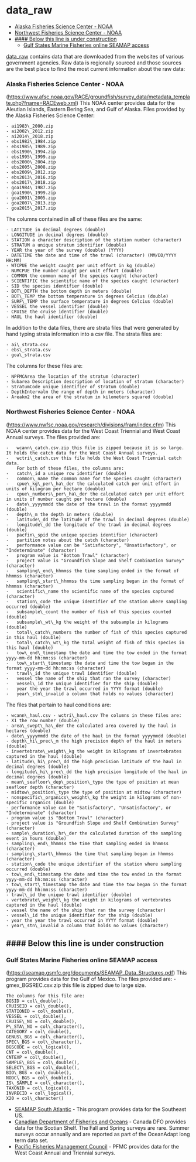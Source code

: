 data\_raw
================

-   [Alaska Fisheries Science Center - NOAA](#alaska-fisheries-science-center---noaa)
-   [Northwest Fisheries Science Center - NOAA](#northwest-fisheries-science-center---noaa)
-   [\#\#\#\# Below this line is under construction](#below-this-line-is-under-construction)
    -   [Gulf States Marine Fisheries online SEAMAP access](#gulf-states-marine-fisheries-online-seamap-access)

[data\_raw]() contains data that are downloaded from the websites of various government agencies. Raw data is regionally sourced and those sources are the best place to find the most current information about the raw data:

### Alaska Fisheries Science Center - NOAA

(<https://www.afsc.noaa.gov/RACE/groundfish/survey_data/metadata_template.php?fname=RACEweb.xml>)
This NOAA center provides data for the Aleutian Islands, Eastern Bering Sea, and Gulf of Alaska. Files provided by the Alaska Fisheries Science Center:

    - ai1983\_2000.zip
    - ai2002\_2012.zip
    - ai2014\_2018.zip
    - ebs1982\_1984.zip
    - ebs1985\_1989.zip
    - ebs1990\_1994.zip
    - ebs1995\_1999.zip
    - ebs2000\_2004.zip
    - ebs2005\_2008.zip
    - ebs2009\_2012.zip
    - ebs2013\_2016.zip
    - ebs2017\_2018.zip
    - goa1984\_1987.zip
    - goa1990\_1999.zip
    - goa2001\_2005.zip
    - goa2007\_2013.zip
    - goa2015\_2017.zip

The columns contained in all of these files are the same:

    - LATITUDE in decimal degrees (double)  
    - LONGITUDE in decimal degrees (double)  
    - STATION a character description of the station number (character)  
    - STRATUM a unique stratum identifier (double)  
    - YEAR the year of the survey (double) (YYYY)  
    - DATETIME the date and time of the trawl (character) (MM/DD/YYYY HH:MM)  
    - WTCPUE the weight caught per unit effort in kg (double)  
    - NUMCPUE the number caught per unit effort (double)  
    - COMMON the common name of the species caught (character)  
    - SCIENTIFIC the scientific name of the species caught (character)  
    - SID the species identifier (double)  
    - BOT\_DEPTH the bottom depth in meters (double)  
    - BOT\_TEMP the bottom temperature in degrees Celcius (double)  
    - SURF\_TEMP the surface temperature in degrees Celcius (double)  
    - VESSEL the vessel identifier (double)  
    - CRUISE the cruise identifier (double)  
    - HAUL the haul identifier (double)  

In addition to the data files, there are strata files that were generated by hand typing strata information into a csv file. The strata files are:

    - ai\_strata.csv  
    - ebs\_strata.csv  
    - goa\_strata.csv  

The columns for these files are:

    - NPFMCArea the location of the stratum (character)  
    - Subarea Description description of location of stratum (character)  
    - StratumCode unique identifier of stratum (double)  
    - DepthIntervalm the range of depth in meters (character)  
    - Areakm2 the area of the stratum in kilometers squared (double)  

### Northwest Fisheries Science Center - NOAA

(<https://www.nwfsc.noaa.gov/research/divisions/fram/index.cfm>)
This NOAA center provides data for the West Coast Triennial and West Coast Annual surveys. The files provided are:

    -   wcann\_catch.csv.zip this file is zipped because it is so large. It holds the catch data for the West Coast Annual surveys.
    -   wctri\_catch.csv this file holds the West Coast Triennial catch data.
        For both of these files, the columns are:
    -   catch\_id a unique row identifier (double)
    -   common\_name the common name for the species caught (character)
    -   cpue\_kg\_per\_ha\_der the calculated catch per unit effort in units of kilogram per hectare (double)
    -   cpue\_numbers\_per\_ha\_der the calculated catch per unit effort in units of number caught per hectare (double)
    -   date\_yyyymmdd the date of the trawl in the format yyyymmdd (double)
    -   depth\_m the depth in meters (double)
    -   latitude\_dd the latitude of the trawl in decimal degrees (double)
    -   longitude\_dd the longitude of the trawl in decimal degrees (double)
    -   pacfin\_spid the unique species identifier (character)
    -   partition notes about the catch (character)
    -   performance value can be "Satisfactory", "Unsatisfactory", or "Indeterminate" (character)
    -   program value is "Bottom Trawl" (character)
    -   project value is "Groundfish Slope and Shelf Combination Survey" (character)
    -   sampling\_end\_hhmmss the time sampling ended in the format of hhmmss (character)
    -   sampling\_start\_hhmmss the time sampling began in the format of hhmmss (character)
    -   scientific\_name the scientific name of the species captured (character)
    -   station\_code the unique identifier of the station where sampling occurred (double)
    -   subsample\_count the number of fish of this species counted (double)
    -   subsample\_wt\_kg the weight of the subsample in kilograms (double)
    -   total\_catch\_numbers the number of fish of this species captured in this haul (double)
    -   total\_catch\_wt\_kg the total weight of fish of this species in this haul (double)
    -   tow\_end\_timestamp the date and time the tow ended in the format yyyy-mm-dd hh:mm:ss (character)
    -   tow\_start\_timestamp the date and time the tow began in the format yyyy-mm-dd hh:mm:ss (character)
    -   trawl\_id the unique trawl identifier (double)
    -   vessel the name of the ship that ran the survey (character)
    -   vessel\_id the unique identifier for the ship (double)
    -   year the year the trawl occurred in YYYY format (double)
    -   year\_stn\_invalid a column that holds no values (character)

The files that pertain to haul conditions are:

    - wcann\_haul.csv - wctri\_haul.csv The columns in these files are:
    - X1 the row number (double)
    - area\_swept\_ha\_der the calculated area covered by the haul in hectares (double)
    - date\_yyyymmdd the date of the haul in the format yyyymmdd (double)
    - depth\_hi\_prec\_m the high precision depth of the haul in meters (double)
    - invertebrate\_weight\_kg the weight in kilograms of invertebrates captured in the haul (double)
    - latitude\_hi\_prec\_dd the high precision latitude of the haul in decimal degrees (double)
    - longitude\_hi\_prec\_dd the high precision longitude of the haul in decimal degrees (double)
    - mean\_seafloor\_dep\_position\_type the type of position at mean seafloor depth (character)
    - midtow\_position\_type the type of position at midtow (character)
    - nonspecific\_organics\_weight\_kg the weight in kilograms of non-specific organics (double)
    - performance value can be "Satisfactory", "Unsatisfactory", or "Indeterminate" (character)
    - program value is "Bottom Trawl" (character)
    - project value is "Groundfish Slope and Shelf Combination Survey" (character)
    - sample\_duration\_hr\_der the calculated duration of the sampling event in hours (double)
    - sampling\_end\_hhmmss the time that sampling ended in hhmmss (character)
    - sampling\_start\_hhmmss the time that sampling began in hhmmss (character)
    - station\_code the unique identifier of the station where sampling occurred (double)
    - tow\_end\_timestamp the date and time the tow ended in the format yyyy-mm-dd hh:mm:ss (character)
    - tow\_start\_timestamp the date and time the tow began in the format yyyy-mm-dd hh:mm:ss (character)
    - trawl\_id the unique trawl identifier (double)
    - vertebrate\_weight\_kg the weight in kilograms of vertebrates captured in the haul (double)
    - vessel the name of the ship that ran the survey (character)
    - vessel\_id the unique identifier for the ship (double)
    - year the year the trawl occurred in YYYY format (double)
    - year\_stn\_invalid a column that holds no values (character)

\#\#\#\# Below this line is under construction
----------------------------------------------

### Gulf States Marine Fisheries online SEAMAP access

(<https://seamap.gsmfc.org/documents/SEAMAP_Data_Structures.pdf>) This program provides data for the Gulf of Mexico. The files provided are: - gmex\_BGSREC.csv.zip this file is zipped due to large size.

    The columns for this file are: 
    BGSID = col\_double(), 
    CRUISEID = col\_double(), 
    STATIONID = col\_double(), 
    VESSEL = col\_double(), 
    CRUISE\_NO = col\_double(), 
    P\_STA\_NO = col\_character(), 
    CATEGORY = col\_double(), 
    GENUS\_BGS = col\_character(), 
    SPEC\_BGS = col\_character(),
    BGSCODE = col\_logical(), 
    CNT = col\_double(), 
    CNTEXP = col\_double(), 
    SAMPLE\_BGS = col\_double(), 
    SELECT\_BGS = col\_double(), 
    BIO\_BGS = col\_double(), 
    NODC\_BGS = col\_double(), 
    IS\_SAMPLE = col\_character(), 
    TAXONID = col\_logical(), 
    INVRECID = col\_logical(), 
    X20 = col\_character()

-   [SEAMAP South Atlantic](https://www2.dnr.sc.gov/seamap/Account/LogOn?ReturnUrl=%2fseamap%2fReports) - This program provides data for the Southeast US.
-   [Canadian Department of Fisheries and Oceans](http://www.dfo-mpo.gc.ca/index-eng.htm) - Canada DFO provides data for the Scotian Shelf. The Fall and Spring surveys are rare. Summer surveys occur annually and are reported as part of the OceanAdapt long term data set.
-   [Pacific Fisheries Management Council]() - PFMC provides data for the West Coast Annual and Triennial surveys.
